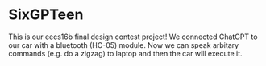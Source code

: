 # SixGPTeen
This is our eecs16b final design contest project!
We connected ChatGPT to our car with a bluetooth (HC-05) module. Now we can speak arbitary commands (e.g. do a zigzag) to laptop and then the car will execute it.
